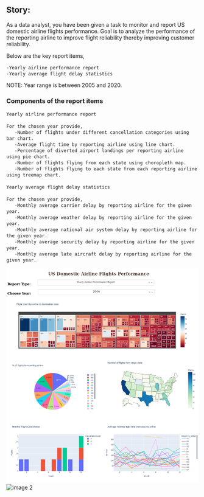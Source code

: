 ## Story:

As a data analyst, you have been given a task to monitor and report US domestic airline flights performance. Goal is to analyze the performance of the reporting airline to improve flight reliability thereby improving customer reliability.

Below are the key report items,

    -Yearly airline performance report
    -Yearly average flight delay statistics

NOTE: Year range is between 2005 and 2020.
### Components of the report items

    Yearly airline performance report

    For the chosen year provide,
       -Number of flights under different cancellation categories using bar chart.
       -Average flight time by reporting airline using line chart.
       -Percentage of diverted airport landings per reporting airline using pie chart.
       -Number of flights flying from each state using choropleth map.
       -Number of flights flying to each state from each reporting airline using treemap chart.

    Yearly average flight delay statistics

    For the chosen year provide,
       -Monthly average carrier delay by reporting airline for the given year.
       -Monthly average weather delay by reporting airline for the given year.
       -Monthly average national air system delay by reporting airline for the given year.
       -Monthly average security delay by reporting airline for the given year.
       -Monthly average late aircraft delay by reporting airline for the given year.

![image 1](./assets/1.png)  
![image 2](./assets/2.pnd)
